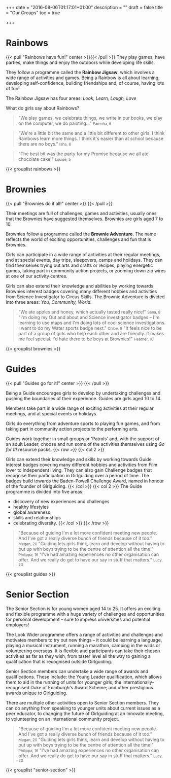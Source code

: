 +++
date = "2016-08-06T01:17:01+01:00"
description = ""
draft = false
title = "Our Groups"
toc = true

+++

# Rainbows

{{< pull "Rainbows have fun!" center >}}{{< /pull >}}
They play games, have parties, make things and enjoy the outdoors while developing life skills.

They follow a programme called the **Rainbow Jigsaw**, which involves a wide range of activities and games. Being a Rainbow is all about learning, developing self-confidence, building friendships and, of course, having lots of fun!

The Rainbow Jigsaw has four areas: *Look, Learn, Laugh, Love*

What do girls say about Rainbows?

> "We play games, we celebrate things, we write in our books, we play on the computer, we do painting…" <small>Fareeha, 6</small>

> "We're a little bit the same and a little bit different to other girls. I think Rainbows learn more things. I think it's easier than at school because there are no boys." <small>Isha, 6</small>

> "The best bit was the party for my Promise because we all ate chocolate cake!" <small>Louise, 5</small>


{{< grouplist rainbows >}}

# Brownies
{{< pull "Brownies do it all!" center >}}
{{< /pull >}}

Their meetings are full of challenges, games and activities, usually ones that the Brownies have suggested themselves. Brownies are girls aged 7 to 10.

Brownies follow a programme called the **Brownie Adventure**. The name reflects the world of exciting opportunities, challenges and fun that is Brownies.

Girls can participate in a wide range of activities at their regular meetings, and at special events, day trips, sleepovers, camps and holidays. They can find themselves trying out arts and crafts or recipes, playing energetic games, taking part in community action projects, or zooming down zip wires at one of our activity centres.

Girls can also extend their knowledge and abilities by working towards Brownies interest badges covering many different hobbies and activities from Science Investigator to Circus Skills.
The Brownie Adventure is divided into three areas: *You, Community, World*.


> "We ate apples and honey, which actually tasted really nice!" <small>Sana, 8</small>
> "I'm doing my Out and about and Science investigator badges – I'm learning to use maps and I'm doing lots of cool science investigations. I want to do my Water sports badge next." <small>Chloe, 9</small>
> "It feels nice to be part of a group of girls who help each other and are friendly. It makes me feel special. I'd hate there to be boys at Brownies!" <small>Heather, 10</small>

{{< grouplist brownies >}}

# Guides
{{< pull "Guides go for it!" center >}}
{{< /pull >}}

Being a Guide encourages girls to develop by undertaking challenges and pushing the boundaries of their experience. Guides are girls aged 10 to 14.

Members take part in a wide range of exciting activities at their regular meetings, and at special events or holidays. 

Girls do everything from adventure sports to playing fun games, and from taking part in community action projects to the performing arts.

Guides work together in small groups or 'Patrols' and, with the support of an adult Leader, choose and run some of the activities themselves using *Go for It!* resource packs.
{{< row >}}
{{< col 2 >}}

Girls can extend their knowledge and skills by working towards Guide interest badges covering many different hobbies and activities from Film lover to Independent living. They can also gain Challenge badges that recognise their participation in Girlguiding over a period of time. The badges build towards the Baden-Powell Challenge Award, named in honour of the founder of Girlguiding.
{{< /col >}}
{{< col 2 >}}
The Guide programme is divided into five areas:

 - discovery of new experiences and challenges
 - healthy lifestyles
 - global awareness
 - skills and relationships
 - celebrating diversity.
{{< /col >}}
{{< /row >}}

> "Because of guiding I'm a lot more confident meeting new people. And I've got a really diverse bunch of friends because of it too." <small>Megan, 20</small>
> "Guiding lets girls think, learn and develop without having to put up with boys trying to be the centre of attention all the time!" <small>Philippa, 16</small>
> "I've had amazing experiences no other organisation can offer.  And we really do get to have our say in stuff that matters." <small>Lucy, 23</small>


{{< grouplist guides >}}

# Senior Section

The Senior Section is for young women aged 14 to 25. It offers an exciting and flexible programme with a huge variety of challenges and opportunities for personal development – sure to impress universities and potential employers!

The Look Wider programme offers a range of activities and challenges and motivates members to try out new things – it could be learning a language, playing a musical instrument, running a marathon, camping in the wilds or volunteering overseas. It is flexible and participants can take their chosen activities as far as they wish, from taster level all the way to gaining a qualification that is recognised outside Girlguiding.

Senior Section members can undertake a wide range of awards and qualifications. These include: the Young Leader qualification, which allows them to aid in the running of units for younger girls; the internationally-recognised Duke of Edinburgh's Award Scheme; and other prestigious awards unique to Girlguiding.

There are multiple other activities open to Senior Section members. They can do anything from speaking to younger units about current issues as a peer educator, to changing the future of Girlguiding at an Innovate meeting, to volunteering on an international community project.


> "Because of guiding I'm a lot more confident meeting new people. And I've got a really diverse bunch of friends because of it too." <small>Megan, 20</small>
> "Guiding lets girls think, learn and develop without having to put up with boys trying to be the centre of attention all the time!" <small>Philippa, 16</small>
> "I've had amazing experiences no other organisation can offer.  And we really do get to have our say in stuff that matters." <small>Lucy, 23</small>

{{< grouplist "senior-section" >}}

